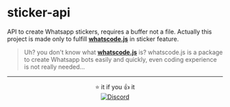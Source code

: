 # sticker-api

API to create Whatsapp stickers, requires a buffer not a file.  Actually this project is made only to fulfill [**whatscode.js**](https://github.com/JastinXyz/whatscode.js) in sticker feature.

> Uh? you don't know what [**whatscode.js**](https://github.com/JastinXyz/whatscode.js) is? whatscode.js is a package to create Whatsapp bots easily and quickly, even coding experience is not really needed... 

<hr/>
<div align="center">
⭐ it if you 👍 it<br/>
<a href="https://discord.gg/CzqHbx7rdU" target="_blank">
  <img alt="Discord" src="https://img.shields.io/discord/973324613851422730?color=%235865F2&label=whatscode.js Discord&logo=discord&style=for-the-badge">
</a>
</div>
